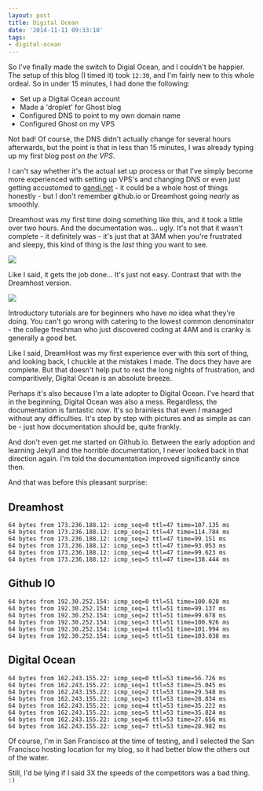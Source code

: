 ```yaml
---
layout: post
title: Digital Ocean
date: '2014-11-11 09:33:18'
tags:
- digital-ocean
---
```


So I've finally made the switch to Digial Ocean, and I couldn't be happier. The setup of this blog (I timed it) took `12:30`, and I'm fairly new to this whole ordeal. So in under 15 minutes, I had done the following:

* Set up a Digital Ocean account
* Made a 'droplet' for Ghost blog
* Configured DNS to point to my own domain name
* Configured Ghost on my VPS

Not bad! Of course, the DNS didn't actually change for several hours afterwards, but the point is that in less than 15 minutes, I was already typing up my first blog post *on the VPS*.

I can't say whether it's the actual set up process or that I've simply become more experienced with setting up VPS's and changing DNS or even just getting accustomed to [gandi.net](gandi.net) - it could be a whole host of things honestly - but I don't remember github.io or Dreamhost going *nearly* as smoothly.

Dreamhost was my first time doing something like this, and it took a little over two hours. And the documentation was... ugly. It's not that it wasn't complete - it definitely was - it's just that at 3AM when you're frustrated and sleepy, this kind of thing is the *last* thing you want to see.

![](/content/images/2014/11/DreamhostTutorial.jpg)

Like I said, it gets the job done... It's just not easy. Contrast that with the Dreamhost version.

![](/content/images/2014/11/GhostTutorial.jpg)

Introductory tutorials are for beginners who have *no* idea what they're doing. You can't go wrong with catering to the lowest common denominator - the college freshman who just discovered coding at 4AM and is cranky is generally a good bet.

Like I said, DreamHost was my first experience ever with this sort of thing, and looking back, I chuckle at the mistakes I made. The docs they have are complete. But that doesn't help put to rest the long nights of frustration, and comparitively, Digital Ocean is an absolute breeze.

Perhaps it's also because I'm a late adopter to Digital Ocean. I've heard that in the beginning, Digital Ocean was also a mess. Regardless, the documentation is fantastic *now*. It's so brainless that even *I* managed without any difficulties. It's step by step with pictures and as simple as can be - just how documentation should be, quite frankly.

And don't even get me started on Github.io. Between the early adoption and learning Jekyll and the horrible documentation, I never looked back in that direction again. I'm told the documentation improved significantly since then.

And that was before this pleasant surprise:

Dreamhost
---------

	64 bytes from 173.236.188.12: icmp_seq=0 ttl=47 time=107.135 ms
	64 bytes from 173.236.188.12: icmp_seq=1 ttl=47 time=114.784 ms
	64 bytes from 173.236.188.12: icmp_seq=2 ttl=47 time=99.151 ms
	64 bytes from 173.236.188.12: icmp_seq=3 ttl=47 time=93.053 ms
	64 bytes from 173.236.188.12: icmp_seq=4 ttl=47 time=99.623 ms
	64 bytes from 173.236.188.12: icmp_seq=5 ttl=47 time=138.444 ms

Github IO
---------

	64 bytes from 192.30.252.154: icmp_seq=0 ttl=51 time=100.028 ms
	64 bytes from 192.30.252.154: icmp_seq=1 ttl=51 time=99.137 ms
	64 bytes from 192.30.252.154: icmp_seq=2 ttl=51 time=99.678 ms
	64 bytes from 192.30.252.154: icmp_seq=3 ttl=51 time=100.926 ms
	64 bytes from 192.30.252.154: icmp_seq=4 ttl=51 time=101.994 ms
	64 bytes from 192.30.252.154: icmp_seq=5 ttl=51 time=103.038 ms

Digital Ocean
-------------

	64 bytes from 162.243.155.22: icmp_seq=0 ttl=53 time=56.726 ms
	64 bytes from 162.243.155.22: icmp_seq=1 ttl=53 time=25.045 ms
	64 bytes from 162.243.155.22: icmp_seq=2 ttl=53 time=29.548 ms
	64 bytes from 162.243.155.22: icmp_seq=3 ttl=53 time=28.834 ms
	64 bytes from 162.243.155.22: icmp_seq=4 ttl=53 time=35.222 ms
	64 bytes from 162.243.155.22: icmp_seq=5 ttl=53 time=35.824 ms
	64 bytes from 162.243.155.22: icmp_seq=6 ttl=53 time=27.656 ms
	64 bytes from 162.243.155.22: icmp_seq=7 ttl=53 time=28.982 ms

Of course, I'm in San Francisco at the time of testing, and I selected the San Francisco hosting location for my blog, so it had better blow the others out of the water.

Still, I'd be lying if I said 3X the speeds of the competitors was a bad thing. `:)`
